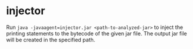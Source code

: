 # injector
Run `java -javaagent=injector.jar <path-to-analyzed-jar>` to inject the printing statements to the bytecode of the given jar file. The output jar file will be created in the specified path.